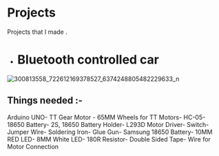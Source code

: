 # Projects
Projects that I made .
- # Bluetooth controlled car
![300813558_722612169378527_6374248805482229633_n](https://user-images.githubusercontent.com/115597382/216137290-91c13bff-7e4c-4471-8068-34a6b49c4f69.jpg)
## Things needed :-
Arduino UNO-
TT Gear Motor -
65MM Wheels for TT Motors-
HC-05-
18650 Battery-
2S, 18650 Battery Holder-
L293D Motor Driver-
Switch-
Jumper Wire-
Soldering Iron-
Glue Gun-
Samsung 18650 Battery-
10MM RED LED-
8MM White LED-
180R Resistor-
Double Sided Tape-
Wire for Motor Connection
